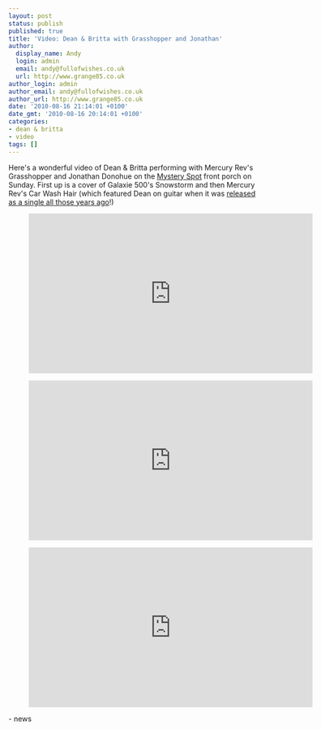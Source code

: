 ```yaml
---
layout: post
status: publish
published: true
title: 'Video: Dean & Britta with Grasshopper and Jonathan'
author:
  display_name: Andy
  login: admin
  email: andy@fullofwishes.co.uk
  url: http://www.grange85.co.uk
author_login: admin
author_email: andy@fullofwishes.co.uk
author_url: http://www.grange85.co.uk
date: '2010-08-16 21:14:01 +0100'
date_gmt: '2010-08-16 20:14:01 +0100'
categories:
- dean & britta
- video
tags: []
---
```

<div>Here&#039;s a wonderful video of Dean & Britta performing with Mercury Rev&#039;s Grasshopper and Jonathan Donohue on the <a href="http://www.mysteryspotvintage.com/blog/">Mystery Spot</a> front porch on Sunday. First up is a cover of Galaxie 500&#039;s Snowstorm and then Mercury Rev&#039;s Car Wash Hair (which featured Dean on guitar when it was <a href="https://db.fullofwishes.co.uk/track/233/">released as a single all those years ago</a>!)
<p />
<figure class="caption aligncenter"><iframe width="560" height="315" src="https://www.youtube.com/embed/c9JlYusC_dE" frameborder="0" allowfullscreen></iframe><figcaption class="caption-text"></figcaption></figure><figure class="caption aligncenter"><iframe width="560" height="315" src="https://www.youtube.com/embed/VOQx1IkN2II" frameborder="0" allowfullscreen></iframe><figcaption class="caption-text"></figcaption></figure><figure class="caption aligncenter"><iframe width="560" height="315" src="https://www.youtube.com/embed/iQMvDMPzpoM" frameborder="0" allowfullscreen></iframe><figcaption class="caption-text"></figcaption></figure>- news
</p></div>
